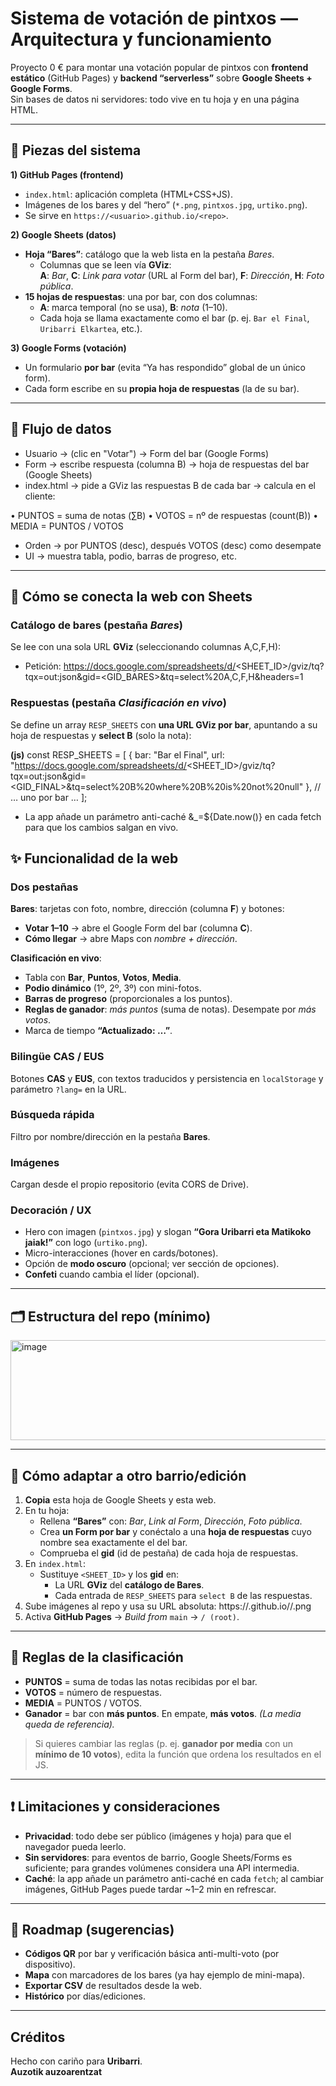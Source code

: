 # Sistema de votación de pintxos — Arquitectura y funcionamiento

Proyecto 0 € para montar una votación popular de pintxos con **frontend estático** (GitHub Pages) y **backend “serverless”** sobre **Google Sheets + Google Forms**.  
Sin bases de datos ni servidores: todo vive en tu hoja y en una página HTML.

---

## 🧩 Piezas del sistema

**1) GitHub Pages (frontend)**
- `index.html`: aplicación completa (HTML+CSS+JS).
- Imágenes de los bares y del “hero” (`*.png`, `pintxos.jpg`, `urtiko.png`).
- Se sirve en `https://<usuario>.github.io/<repo>`.

**2) Google Sheets (datos)**
- **Hoja “Bares”**: catálogo que la web lista en la pestaña *Bares*.  
  - Columnas que se leen vía **GViz**:  
    **A**: *Bar*, **C**: *Link para votar* (URL al Form del bar), **F**: *Dirección*, **H**: *Foto pública*.
- **15 hojas de respuestas**: una por bar, con dos columnas:
  - **A**: marca temporal (no se usa), **B**: *nota* (1–10).
  - Cada hoja se llama exactamente como el bar (p. ej. `Bar el Final`, `Uribarri Elkartea`, etc.).

**3) Google Forms (votación)**
- Un formulario **por bar** (evita “Ya has respondido” global de un único form).
- Cada form escribe en su **propia hoja de respuestas** (la de su bar).

---

## 🔁 Flujo de datos

- Usuario → (clic en "Votar") → Form del bar (Google Forms)
- Form → escribe respuesta (columna B) → hoja de respuestas del bar (Google Sheets)
- index.html → pide a GViz las respuestas B de cada bar → calcula en el cliente:

• PUNTOS = suma de notas (∑B)
• VOTOS = nº de respuestas (count(B))
• MEDIA = PUNTOS / VOTOS

- Orden → por PUNTOS (desc), después VOTOS (desc) como desempate
- UI → muestra tabla, podio, barras de progreso, etc.
  
---

## 📡 Cómo se conecta la web con Sheets

### Catálogo de bares (pestaña *Bares*)
Se lee con una sola URL **GViz** (seleccionando columnas A,C,F,H):

- Petición:
https://docs.google.com/spreadsheets/d/<SHEET_ID>/gviz/tq?tqx=out:json&gid=<GID_BARES>&tq=select%20A,C,F,H&headers=1


### Respuestas (pestaña *Clasificación en vivo*)
Se define un array `RESP_SHEETS` con **una URL GViz por bar**, apuntando a su hoja de respuestas y **select B** (solo la nota):

**(js)**
const RESP_SHEETS = [
  { bar: "Bar el Final",
    url: "https://docs.google.com/spreadsheets/d/<SHEET_ID>/gviz/tq?tqx=out:json&gid=<GID_FINAL>&tq=select%20B%20where%20B%20is%20not%20null" },
  // … uno por bar …
];

- La app añade un parámetro anti-caché &_=${Date.now()} en cada fetch para que los cambios salgan en vivo.

## ✨ Funcionalidad de la web

### Dos pestañas

**Bares**: tarjetas con foto, nombre, dirección (columna **F**) y botones:
- **Votar 1–10** → abre el Google Form del bar (columna **C**).
- **Cómo llegar** → abre Maps con *nombre + dirección*.

**Clasificación en vivo**:
- Tabla con **Bar**, **Puntos**, **Votos**, **Media**.
- **Podio dinámico** (1º, 2º, 3º) con mini-fotos.
- **Barras de progreso** (proporcionales a los puntos).
- **Reglas de ganador**: *más puntos* (suma de notas). Desempate por *más votos*.
- Marca de tiempo **“Actualizado: …”**.

### Bilingüe CAS / EUS
Botones **CAS** y **EUS**, con textos traducidos y persistencia en `localStorage` y parámetro `?lang=` en la URL.

### Búsqueda rápida
Filtro por nombre/dirección en la pestaña **Bares**.

### Imágenes
Cargan desde el propio repositorio (evita CORS de Drive).

### Decoración / UX
- Hero con imagen (`pintxos.jpg`) y slogan **“Gora Uribarri eta Matikoko jaiak!”** con logo (`urtiko.png`).
- Micro-interacciones (hover en cards/botones).
- Opción de **modo oscuro** (opcional; ver sección de opciones).
- **Confeti** cuando cambia el líder (opcional).

---

## 🗂️ Estructura del repo (mínimo)
<img width="525" height="160" alt="image" src="https://github.com/user-attachments/assets/393d0661-5b00-4041-a140-9fd64befbbcc" />


---

## 🔧 Cómo adaptar a otro barrio/edición

1. **Copia** esta hoja de Google Sheets y esta web.
2. En tu hoja:
   - Rellena **“Bares”** con: *Bar*, *Link al Form*, *Dirección*, *Foto pública*.
   - Crea **un Form por bar** y conéctalo a una **hoja de respuestas** cuyo nombre sea exactamente el del bar.
   - Comprueba el **gid** (id de pestaña) de cada hoja de respuestas.
3. En `index.html`:
   - Sustituye `<SHEET_ID>` y los **gid** en:
     - La URL **GViz** del **catálogo de Bares**.
     - Cada entrada de `RESP_SHEETS` para `select B` de las respuestas.
4. Sube imágenes al repo y usa su URL absoluta: https://<usuario>.github.io/<repo>/<imagen>.png
5. Activa **GitHub Pages** → *Build from* `main` → `/ (root)`.

---

## 🧪 Reglas de la clasificación

- **PUNTOS** = suma de todas las notas recibidas por el bar.  
- **VOTOS** = número de respuestas.  
- **MEDIA** = PUNTOS / VOTOS.  
- **Ganador** = bar con **más puntos**. En empate, **más votos**. *(La media queda de referencia).*

> Si quieres cambiar las reglas (p. ej. **ganador por media** con un **mínimo de 10 votos**), edita la función que ordena los resultados en el JS.

---

## ❗️ Limitaciones y consideraciones

- **Privacidad**: todo debe ser público (imágenes y hoja) para que el navegador pueda leerlo.
- **Sin servidores**: para eventos de barrio, Google Sheets/Forms es suficiente; para grandes volúmenes considera una API intermedia.
- **Caché**: la app añade un parámetro anti-caché en cada `fetch`; al cambiar imágenes, GitHub Pages puede tardar ~1–2 min en refrescar.

---

## 🚀 Roadmap (sugerencias)

- **Códigos QR** por bar y verificación básica anti-multi-voto (por dispositivo).
- **Mapa** con marcadores de los bares (ya hay ejemplo de mini-mapa).
- **Exportar CSV** de resultados desde la web.
- **Histórico** por días/ediciones.

---

## Créditos

Hecho con cariño para **Uribarri**.  
**Auzotik auzoarentzat**

